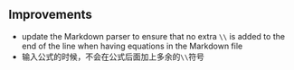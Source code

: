 ## Improvements

- update the Markdown parser to ensure that no extra `\\` is added to the end of the line when having equations in the Markdown file
- 输入公式的时候，不会在公式后面加上多余的`\\`符号

